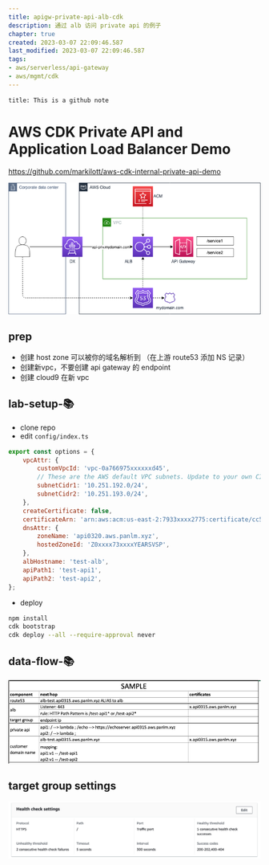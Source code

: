 ```yaml
---
title: apigw-private-api-alb-cdk
description: 通过 alb 访问 private api 的例子
chapter: true
created: 2023-03-07 22:09:46.587
last_modified: 2023-03-07 22:09:46.587
tags: 
- aws/serverless/api-gateway 
- aws/mgmt/cdk 
---
```

```ad-attention
title: This is a github note

```
# AWS CDK Private API and Application Load Balancer Demo

https://github.com/markilott/aws-cdk-internal-private-api-demo

![apigw-private-api-alb-cdk-png-1.png](apigw-private-api-alb-cdk-png-1.png)

## prep
- 创建 host zone 可以被你的域名解析到 （在上游 route53 添加 NS 记录）
- 创建新vpc，不要创建 api gateway 的 endpoint
- 创建 cloud9 在新 vpc

## lab-setup-📚
- clone repo
- edit `config/index.ts`
```js
export const options = {
    vpcAttr: {
        customVpcId: 'vpc-0a766975xxxxxxd45',
        // These are the AWS default VPC subnets. Update to your own CIDR's if using a custom VPC
        subnetCidr1: '10.251.192.0/24',
        subnetCidr2: '10.251.193.0/24',
    },
    createCertificate: false,
    certificateArn: 'arn:aws:acm:us-east-2:7933xxxx2775:certificate/cc5xxxx07fc3',
    dnsAttr: {
        zoneName: 'api0320.aws.panlm.xyz',
        hostedZoneId: 'Z0xxxx73xxxxYEARSVSP',
    },
    albHostname: 'test-alb',
    apiPath1: 'test-api1',
    apiPath2: 'test-api2',
};
```

- deploy
```sh
npm install
cdk bootstrap
cdk deploy --all --require-approval never
```

## data-flow-📚
![apigw-private-api-alb-cdk-png-2.png](apigw-private-api-alb-cdk-png-2.png)

## target group settings
![apigw-private-api-alb-cdk-png-3.png](apigw-private-api-alb-cdk-png-3.png)





